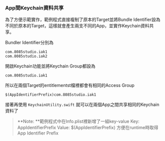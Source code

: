 ### App間Keychain資料共享

為了方便示範實作，範例程式直接複制了原本的Target並將Bundle Identifier設為不同於原本的Target，這樣就會產生兩支不同的App，並實作Keychain資料共享。

Bundler Identifier分別為
```
com.8085studio.iak1
com.8085studio.iak2
```

開啟Keychain功能並將Keychain Group都設為
```
com.8085studio.iak1
```

所以在兩個Target的entitlementst檔裡都會有相同的Access Group
```
$(AppIdentifierPrefix)com.8085studio.iak1
```

接著再使用 `KeychainUtility.swift` 就可以在兩個App之間共享相同的Keychain資料了

> **Note: **範例程式中在Info.plist裡新增了一組key-value
> Key: AppIdentifierPrefix
> Value: $(AppIdentifierPrefix)
> 方便在runtime時取得App Identifier Prefix
